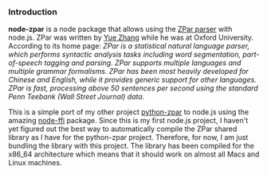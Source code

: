 ### Introduction

**node-zpar** is a node package that allows using the [ZPar parser](http://www.sutd.edu.sg/cmsresource/faculty/yuezhang/zpar.html) with node.js. ZPar was written by [Yue Zhang](http://www.sutd.edu.sg/yuezhang.aspx) while he was at Oxford University. According to its home page: *ZPar is a statistical natural language parser, which performs syntactic analysis tasks including word segmentation, part-of-speech tagging and parsing. ZPar supports multiple languages and multiple grammar formalisms. ZPar has been most heavily developed for Chinese and English, while it provides generic support for other languages. ZPar is fast, processing above 50 sentences per second using the standard Penn Teebank (Wall Street Journal) data.*

This is a simple port of my other project [python-zpar](https://bitbucket.org/desilinguist/python-zpar) to node.js using the amazing [node-ffi](https://github.com/node-ffi/node-ffi) package. Since this is my first node.js project, I haven't yet figured out the best way to automatically compile the ZPar shared library as I have for the python-zpar project. Therefore, for now, I am just bundling the library with this project. The library has been compiled for the x86_64 architecture which means that it should work on almost all Macs and Linux machines. 